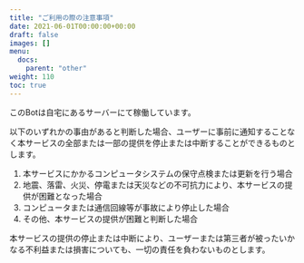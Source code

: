 ```yaml
---
title: "ご利用の際の注意事項"
date: 2021-06-01T00:00:00+00:00
draft: false
images: []
menu: 
  docs:
    parent: "other"
weight: 110
toc: true
---
```


このBotは自宅にあるサーバーにて稼働しています。  
  
以下のいずれかの事由があると判断した場合、ユーザーに事前に通知することなく本サービスの全部または一部の提供を停止または中断することができるものとします。  
  
1. 本サービスにかかるコンピュータシステムの保守点検または更新を行う場合  
2. 地震、落雷、火災、停電または天災などの不可抗力により、本サービスの提供が困難となった場合  
3. コンピュータまたは通信回線等が事故により停止した場合  
4. その他、本サービスの提供が困難と判断した場合  
  
本サービスの提供の停止または中断により、ユーザーまたは第三者が被ったいかなる不利益または損害についても、一切の責任を負わないものとします。